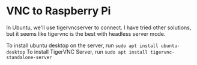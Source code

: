 # VNC to Raspberry Pi

In Ubuntu, we'll use tigervncserver to connect. I have tried other solutions, but it seems like tigervnc is the best with headless server mode.

To install ubuntu desktop on the server, run `sudo apt install ubuntu-desktop`
To install TigerVNC Server, run `sudo apt install tigervnc-standalone-server`
